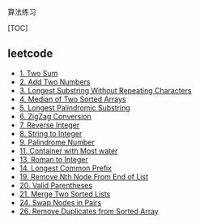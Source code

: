 算法练习

[TOC]

## leetcode

* [1. Two Sum](./leetcode/leetcode-0001-two-sum.md)
* [2. Add Two Numbers](./leetcode/leetcode-0002-add-two-numbers.md)
* [3. Longest Substring Without Repeating Characters ](./leetcode/leetcode-0003-longest-substring-without-repeating-characters.md)
* [4. Median of Two Sorted Arrays](./leetcode/leetcode-0004-median-of-two-sorted-arrays.md)
* [5. Longest Palindromic Substring](./leetcode/leetcode-0005-longest-palindromic-substring.md)
* [6. ZigZag Conversion](./leetcode/leetcode-0006-zigzag-conversion.md)
* [7. Reverse Integer](./leetcode/leetcode-0007-reverse-integer.md)
* [8. String to Integer](./leetcode/leetcode-0008-string-to-integer-atoi.md)
* [9. Palindrome Number](./leetcode/leetcode-0009-palindrome-number.md)
* [11. Container with Most water](./leetcode/leetcode-0011-container-with-most-water.md)
* [13. Roman to Integer](./leetcode/leetcode-0013-roman-to-integer.md)
* [14. Longest Common Prefix](./leetcode/leetcode-0014-longest-common-prefix.md)
* [19. Remove Nth Node From End of List](./leetcode/leetcode-0019-remove-nth-node-from-end-of-list.md)
* [20. Valid Parentheses](./leetcode/leetcode-0020-valid-parentheses.md)
* [21. Merge Two Sorted Lists](./leetcode/leetcode-0021-merge-two-sorted-lists.md)
* [24. Swap Nodes in Pairs](./leetcode/leetcode-0024-swap-nodes-in-pairs.md)
* [26. Remove Duplicates from Sorted Array](./leetcode/leetcode-0026-remove-duplicates-from-sorted-array.md)
